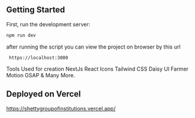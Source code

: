 ## Getting Started

First, run the development server:

```bash
npm run dev
```

after running the script you can view the project on browser by this url

``` https://localhost:3000```

Tools Used for creation
NextJs
React Icons
Tailwind CSS
Daisy UI
Farmer Motion
GSAP & Many More.

## Deployed on Vercel
https://shettygroupofinstitutions.vercel.app/